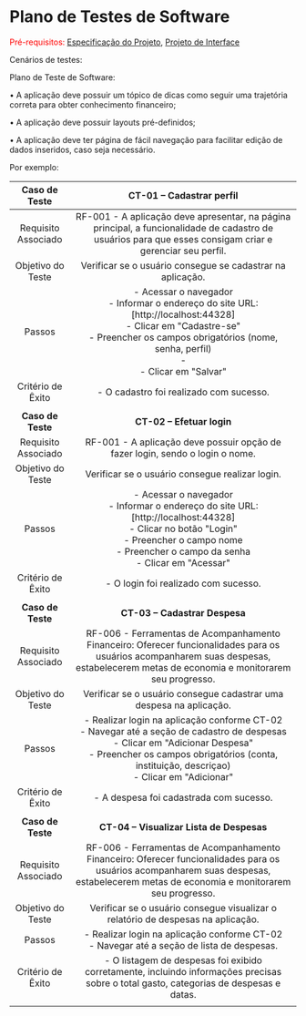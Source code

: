 # Plano de Testes de Software

<span style="color:red">Pré-requisitos: <a href="2-Especificação do Projeto.md"> Especificação do Projeto</a></span>, <a href="3-Projeto de Interface.md"> Projeto de Interface</a>

Cenários de testes: 

Plano de Teste de Software:

• A aplicação deve possuir um tópico de dicas como seguir uma trajetória correta para obter conhecimento financeiro;

• A aplicação deve possuir layouts pré-definidos;

• A aplicação deve ter página de fácil navegação para facilitar edição de dados inseridos, caso seja necessário.

Por exemplo:
 
| **Caso de Teste** 	| **CT-01 – Cadastrar perfil** 	|
|:---:	|:---:	|
|	Requisito Associado 	| RF-001 - A aplicação deve apresentar, na página principal, a funcionalidade de cadastro de usuários para que esses consigam criar e gerenciar seu perfil. |
| Objetivo do Teste 	| Verificar se o usuário consegue se cadastrar na aplicação. |
| Passos 	| - Acessar o navegador <br> - Informar o endereço do site URL: [http://localhost:44328]<br> - Clicar em "Cadastre-se" <br> - Preencher os campos obrigatórios (nome, senha, perfil) <br> - <br> - Clicar em "Salvar" |
|Critério de Êxito | - O cadastro foi realizado com sucesso. |
|  	|  	|
| **Caso de Teste** 	| **CT-02 – Efetuar login**	|
|Requisito Associado | RF-001	- A aplicação deve possuir opção de fazer login, sendo o login o nome. |
| Objetivo do Teste 	| Verificar se o usuário consegue realizar login. |
| Passos 	| - Acessar o navegador <br> - Informar o endereço do site URL: [http://localhost:44328]<br> - Clicar no botão "Login" <br> - Preencher o campo nome <br> - Preencher o campo da senha <br> - Clicar em "Acessar" |
|Critério de Êxito | - O login foi realizado com sucesso. |
|  	|  	|
| **Caso de Teste** 	| **CT-03 – Cadastrar Despesa** 	|
|	Requisito Associado 	| RF-006 - Ferramentas de Acompanhamento Financeiro: Oferecer funcionalidades para os usuários acompanharem suas despesas, estabelecerem metas de economia e monitorarem seu progresso. |
| Objetivo do Teste 	| Verificar se o usuário consegue cadastrar uma despesa na aplicação. |
| Passos 	| - Realizar login na aplicação conforme CT-02 <br> - Navegar até a seção de cadastro de despesas <br> - Clicar em "Adicionar Despesa" <br> - Preencher os campos obrigatórios (conta, instituição, descriçao) <br> - Clicar em "Adicionar" |
|Critério de Êxito | - A despesa foi cadastrada com sucesso. |
|  	|  	|
| **Caso de Teste** 	| **CT-04 – Visualizar Lista de Despesas**	|
|Requisito Associado | RF-006	- Ferramentas de Acompanhamento Financeiro: Oferecer funcionalidades para os usuários acompanharem suas despesas, estabelecerem metas de economia e monitorarem seu progresso. |
| Objetivo do Teste 	| Verificar se o usuário consegue visualizar o relatório de despesas na aplicação. |
| Passos 	| - Realizar login na aplicação conforme CT-02 <br> - Navegar até a seção de lista de despesas. |
|Critério de Êxito | - O listagem de despesas foi exibido corretamente, incluindo informações precisas sobre o total gasto, categorias de despesas e datas. |
|  	|  	|


